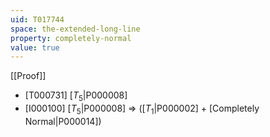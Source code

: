```yaml
---
uid: T017744
space: the-extended-long-line
property: completely-normal
value: true
---
```

[[Proof]]

* [T000731] [$T_5$|P000008]
* [I000100] [$T_5$|P000008] => ([$T_1$|P000002] + [Completely Normal|P000014])

